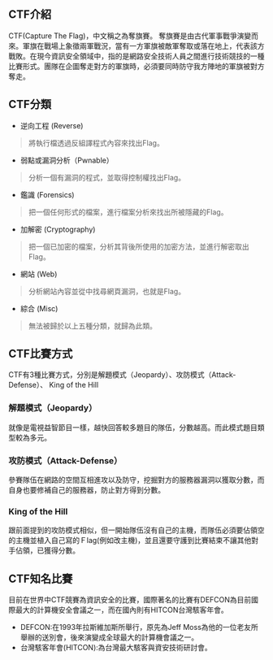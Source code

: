 ## CTF介紹

CTF(Capture The Flag)，中文稱之為奪旗賽。
奪旗賽是由古代軍事戰爭演變而來。軍旗在戰場上象徵兩軍戰況，當有一方軍旗被敵軍奪取或落在地上，代表該方戰敗。在現今資訊安全領域中，指的是網路安全技術人員之間進行技術競技的一種比賽形式。團隊在企圖奪走對方的軍旗時，必須要同時防守我方陣地的軍旗被對方奪走。

## CTF分類

* 逆向工程 (Reverse)

> 將執行檔透過反組譯程式內容來找出Flag。


* 弱點或漏洞分析（Pwnable）

> 分析一個有漏洞的程式，並取得控制權找出Flag。

* 鑑識 (Forensics)

> 把一個任何形式的檔案，進行檔案分析來找出所被隱藏的Flag。

* 加解密 (Cryptography)

> 把一個已加密的檔案，分析其背後所使用的加密方法，並進行解密取出Flag。

* 網站 (Web)

> 分析網站內容並從中找尋網頁漏洞，也就是Flag。

* 綜合 (Misc)

> 無法被歸於以上五種分類，就歸為此類。

## CTF比賽方式

CTF有3種比賽方式，分別是解題模式（Jeopardy）、攻防模式（Attack-Defense）、 King of the Hill

### 解題模式（Jeopardy）

就像是電視益智節目一樣，越快回答較多題目的隊伍，分數越高。而此模式題目類型較為多元。

### 攻防模式（Attack-Defense）

參賽隊伍在網路的空間互相進攻以及防守，挖掘對方的服務器漏洞以獲取分數，而自身也要修補自己的服務器，防止對方得到分數。

### King of the Hill

跟前面提到的攻防模式相似，但一開始隊伍沒有自己的主機，而隊伍必須要佔領空的主機並植入自己寫的Ｆlag(例如改主機)，並且還要守護到比賽結束不讓其他對手佔領，已獲得分數。

## CTF知名比賽
目前在世界中CTF競賽為資訊安全的比賽，國際著名的比賽有DEFCON為目前國際最大的計算機安全會議之一，而在國內則有HITCON台灣駭客年會。

* DEFCON:在1993年拉斯維加斯所舉行，原先為Jeff Moss為他的一位老友所舉辦的送別會，後來演變成全球最大的計算機會議之一。
* 台灣駭客年會(HITCON):為台灣最大駭客與資安技術研討會。
